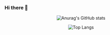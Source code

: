 ### Hi there 👋

<div align="center">
  
![Anurag's GitHub stats](https://github-readme-stats.vercel.app/api?username=heejeong13&show_icons=true&theme=radical)

![Top Langs](https://github-readme-stats.vercel.app/api/top-langs/?username=heejeong13&layout=compact)

</div>
<!--
**heejeong13/heejeong13** is a ✨ _special_ ✨ repository because its `README.md` (this file) appears on your GitHub profile.

Here are some ideas to get you started:

- 🔭 I’m currently working on ...
- 🌱 I’m currently learning ...
- 👯 I’m looking to collaborate on ...
- 🤔 I’m looking for help with ...
- 💬 Ask me about ...
- 📫 How to reach me: ...
- 😄 Pronouns: ...
- ⚡ Fun fact: ...
-->
